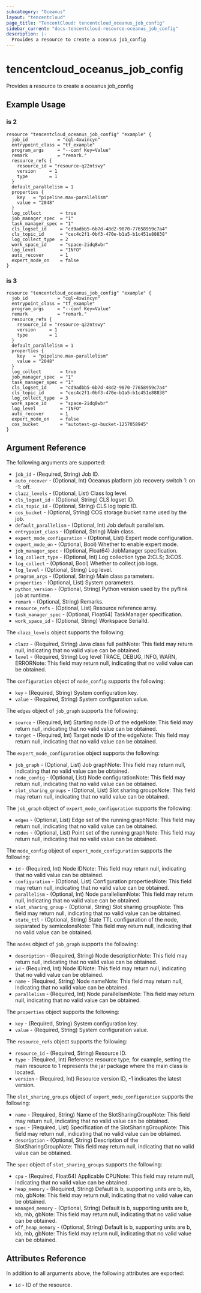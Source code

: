```yaml
---
subcategory: "Oceanus"
layout: "tencentcloud"
page_title: "TencentCloud: tencentcloud_oceanus_job_config"
sidebar_current: "docs-tencentcloud-resource-oceanus_job_config"
description: |-
  Provides a resource to create a oceanus job_config
---
```


# tencentcloud_oceanus_job_config

Provides a resource to create a oceanus job_config

## Example Usage

### is 2

```hcl
resource "tencentcloud_oceanus_job_config" "example" {
  job_id           = "cql-4xwincyn"
  entrypoint_class = "tf_example"
  program_args     = "--conf Key=Value"
  remark           = "remark."
  resource_refs {
    resource_id = "resource-q22ntswy"
    version     = 1
    type        = 1
  }
  default_parallelism = 1
  properties {
    key   = "pipeline.max-parallelism"
    value = "2048"
  }
  log_collect       = true
  job_manager_spec  = "1"
  task_manager_spec = "1"
  cls_logset_id     = "cd9adbb5-6b7d-48d2-9870-77658959c7a4"
  cls_topic_id      = "cec4c2f1-0bf3-470e-b1a5-b1c451e88838"
  log_collect_type  = 2
  work_space_id     = "space-2idq8wbr"
  log_level         = "INFO"
  auto_recover      = 1
  expert_mode_on    = false
}
```

### is 3

```hcl
resource "tencentcloud_oceanus_job_config" "example" {
  job_id           = "cql-4xwincyn"
  entrypoint_class = "tf_example"
  program_args     = "--conf Key=Value"
  remark           = "remark."
  resource_refs {
    resource_id = "resource-q22ntswy"
    version     = 1
    type        = 1
  }
  default_parallelism = 1
  properties {
    key   = "pipeline.max-parallelism"
    value = "2048"
  }
  log_collect       = true
  job_manager_spec  = "1"
  task_manager_spec = "1"
  cls_logset_id     = "cd9adbb5-6b7d-48d2-9870-77658959c7a4"
  cls_topic_id      = "cec4c2f1-0bf3-470e-b1a5-b1c451e88838"
  log_collect_type  = 3
  work_space_id     = "space-2idq8wbr"
  log_level         = "INFO"
  auto_recover      = 1
  expert_mode_on    = false
  cos_bucket        = "autotest-gz-bucket-1257058945"
}
```

## Argument Reference

The following arguments are supported:

* `job_id` - (Required, String) Job ID.
* `auto_recover` - (Optional, Int) Oceanus platform job recovery switch 1: on -1: off.
* `clazz_levels` - (Optional, List) Class log level.
* `cls_logset_id` - (Optional, String) CLS logset ID.
* `cls_topic_id` - (Optional, String) CLS log topic ID.
* `cos_bucket` - (Optional, String) COS storage bucket name used by the job.
* `default_parallelism` - (Optional, Int) Job default parallelism.
* `entrypoint_class` - (Optional, String) Main class.
* `expert_mode_configuration` - (Optional, List) Expert mode configuration.
* `expert_mode_on` - (Optional, Bool) Whether to enable expert mode.
* `job_manager_spec` - (Optional, Float64) JobManager specification.
* `log_collect_type` - (Optional, Int) Log collection type 2:CLS; 3:COS.
* `log_collect` - (Optional, Bool) Whether to collect job logs.
* `log_level` - (Optional, String) Log level.
* `program_args` - (Optional, String) Main class parameters.
* `properties` - (Optional, List) System parameters.
* `python_version` - (Optional, String) Python version used by the pyflink job at runtime.
* `remark` - (Optional, String) Remarks.
* `resource_refs` - (Optional, List) Resource reference array.
* `task_manager_spec` - (Optional, Float64) TaskManager specification.
* `work_space_id` - (Optional, String) Workspace SerialId.

The `clazz_levels` object supports the following:

* `clazz` - (Required, String) Java class full pathNote: This field may return null, indicating that no valid value can be obtained.
* `level` - (Required, String) Log level TRACE, DEBUG, INFO, WARN, ERRORNote: This field may return null, indicating that no valid value can be obtained.

The `configuration` object of `node_config` supports the following:

* `key` - (Required, String) System configuration key.
* `value` - (Required, String) System configuration value.

The `edges` object of `job_graph` supports the following:

* `source` - (Required, Int) Starting node ID of the edgeNote: This field may return null, indicating that no valid value can be obtained.
* `target` - (Required, Int) Target node ID of the edgeNote: This field may return null, indicating that no valid value can be obtained.

The `expert_mode_configuration` object supports the following:

* `job_graph` - (Optional, List) Job graphNote: This field may return null, indicating that no valid value can be obtained.
* `node_config` - (Optional, List) Node configurationNote: This field may return null, indicating that no valid value can be obtained.
* `slot_sharing_groups` - (Optional, List) Slot sharing groupsNote: This field may return null, indicating that no valid value can be obtained.

The `job_graph` object of `expert_mode_configuration` supports the following:

* `edges` - (Optional, List) Edge set of the running graphNote: This field may return null, indicating that no valid value can be obtained.
* `nodes` - (Optional, List) Point set of the running graphNote: This field may return null, indicating that no valid value can be obtained.

The `node_config` object of `expert_mode_configuration` supports the following:

* `id` - (Required, Int) Node IDNote: This field may return null, indicating that no valid value can be obtained.
* `configuration` - (Optional, List) Configuration propertiesNote: This field may return null, indicating that no valid value can be obtained.
* `parallelism` - (Optional, Int) Node parallelismNote: This field may return null, indicating that no valid value can be obtained.
* `slot_sharing_group` - (Optional, String) Slot sharing groupNote: This field may return null, indicating that no valid value can be obtained.
* `state_ttl` - (Optional, String) State TTL configuration of the node, separated by semicolonsNote: This field may return null, indicating that no valid value can be obtained.

The `nodes` object of `job_graph` supports the following:

* `description` - (Required, String) Node descriptionNote: This field may return null, indicating that no valid value can be obtained.
* `id` - (Required, Int) Node IDNote: This field may return null, indicating that no valid value can be obtained.
* `name` - (Required, String) Node nameNote: This field may return null, indicating that no valid value can be obtained.
* `parallelism` - (Required, Int) Node parallelismNote: This field may return null, indicating that no valid value can be obtained.

The `properties` object supports the following:

* `key` - (Required, String) System configuration key.
* `value` - (Required, String) System configuration value.

The `resource_refs` object supports the following:

* `resource_id` - (Required, String) Resource ID.
* `type` - (Required, Int) Reference resource type, for example, setting the main resource to 1 represents the jar package where the main class is located.
* `version` - (Required, Int) Resource version ID, -1 indicates the latest version.

The `slot_sharing_groups` object of `expert_mode_configuration` supports the following:

* `name` - (Required, String) Name of the SlotSharingGroupNote: This field may return null, indicating that no valid value can be obtained.
* `spec` - (Required, List) Specification of the SlotSharingGroupNote: This field may return null, indicating that no valid value can be obtained.
* `description` - (Optional, String) Description of the SlotSharingGroupNote: This field may return null, indicating that no valid value can be obtained.

The `spec` object of `slot_sharing_groups` supports the following:

* `cpu` - (Required, Float64) Applicable CPUNote: This field may return null, indicating that no valid value can be obtained.
* `heap_memory` - (Required, String) Default is b, supporting units are b, kb, mb, gbNote: This field may return null, indicating that no valid value can be obtained.
* `managed_memory` - (Optional, String) Default is b, supporting units are b, kb, mb, gbNote: This field may return null, indicating that no valid value can be obtained.
* `off_heap_memory` - (Optional, String) Default is b, supporting units are b, kb, mb, gbNote: This field may return null, indicating that no valid value can be obtained.

## Attributes Reference

In addition to all arguments above, the following attributes are exported:

* `id` - ID of the resource.




